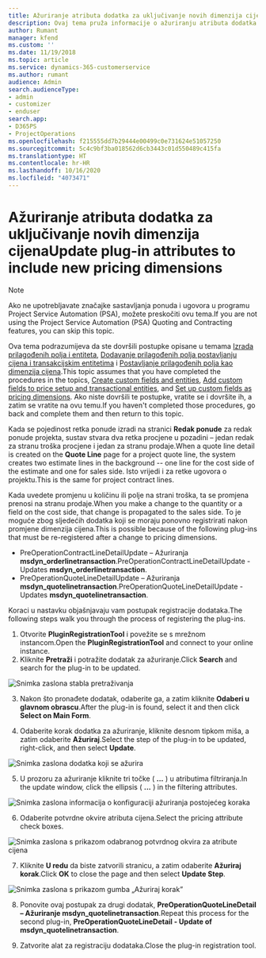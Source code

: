 ```yaml
---
title: Ažuriranje atributa dodatka za uključivanje novih dimenzija cijena
description: Ovaj tema pruža informacije o ažuriranju atributa dodatka za dimenzije cijena.
author: Rumant
manager: kfend
ms.custom: ''
ms.date: 11/19/2018
ms.topic: article
ms.service: dynamics-365-customerservice
ms.author: rumant
audience: Admin
search.audienceType:
- admin
- customizer
- enduser
search.app:
- D365PS
- ProjectOperations
ms.openlocfilehash: f215555dd7b29444e00499c0e731624e51057250
ms.sourcegitcommit: 5c4c9bf3ba018562d6cb3443c01d550489c415fa
ms.translationtype: HT
ms.contentlocale: hr-HR
ms.lasthandoff: 10/16/2020
ms.locfileid: "4073471"
---
```

# <a name="update-plug-in-attributes-to-include-new-pricing-dimensions"></a><span data-ttu-id="a65de-103">Ažuriranje atributa dodatka za uključivanje novih dimenzija cijena</span><span class="sxs-lookup"><span data-stu-id="a65de-103">Update plug-in attributes to include new pricing dimensions</span></span>

> [!NOTE]
> <span data-ttu-id="a65de-104">Ako ne upotrebljavate značajke sastavljanja ponuda i ugovora u programu Project Service Automation (PSA), možete preskočiti ovu tema.</span><span class="sxs-lookup"><span data-stu-id="a65de-104">If you are not using the Project Service Automation (PSA) Quoting and Contracting features, you can skip this topic.</span></span>

<span data-ttu-id="a65de-105">Ova tema podrazumijeva da ste dovršili postupke opisane u temama [Izrada prilagođenih polja i entiteta](create-custom-fields-entities.md), [Dodavanje prilagođenih polja postavljanju cijena i transakcijskim entitetima](field-references.md) i [Postavljanje prilagođenih polja kao dimenzija cijena](set-up-pricing-dimensions.md).</span><span class="sxs-lookup"><span data-stu-id="a65de-105">This topic assumes that you have completed the procedures in the topics, [Create custom fields and entities](create-custom-fields-entities.md), [Add custom fields to price setup and transactional entities](field-references.md), and [Set up custom fields as pricing dimensions](set-up-pricing-dimensions.md).</span></span> <span data-ttu-id="a65de-106">Ako niste dovršili te postupke, vratite se i dovršite ih, a zatim se vratite na ovu temu.</span><span class="sxs-lookup"><span data-stu-id="a65de-106">If you haven't completed those procedures, go back and complete them and then return to this topic.</span></span>

<span data-ttu-id="a65de-107">Kada se pojedinost retka ponude izradi na stranici **Redak ponude** za redak ponude projekta, sustav stvara dva retka procjene u pozadini – jedan redak za stranu troška procjene i jedan za stranu prodaje.</span><span class="sxs-lookup"><span data-stu-id="a65de-107">When a quote line detail is created on the **Quote Line** page for a project quote line, the system creates two estimate lines in the background -- one line for the cost side of the estimate and one for sales side.</span></span> <span data-ttu-id="a65de-108">Isto vrijedi i za retke ugovora o projektu.</span><span class="sxs-lookup"><span data-stu-id="a65de-108">This is the same  for project contract lines.</span></span>

<span data-ttu-id="a65de-109">Kada uvedete promjenu u količinu ili polje na strani troška, ta se promjena prenosi na stranu prodaje.</span><span class="sxs-lookup"><span data-stu-id="a65de-109">When you make a change to the quantity or a field on the cost side, that change is propagated to the sales side.</span></span> <span data-ttu-id="a65de-110">To je moguće zbog sljedećih dodatka koji se moraju ponovno registrirati nakon promjene dimenzija cijena.</span><span class="sxs-lookup"><span data-stu-id="a65de-110">This is possible because of the following plug-ins that must be re-registered after a change to pricing dimensions.</span></span>

- <span data-ttu-id="a65de-111">PreOperationContractLineDetailUpdate – Ažuriranja **msdyn_orderlinetransaction**.</span><span class="sxs-lookup"><span data-stu-id="a65de-111">PreOperationContractLineDetailUpdate - Updates **msdyn_orderlinetransaction**.</span></span>
- <span data-ttu-id="a65de-112">PreOperationQuoteLineDetailUpdate – Ažuriranja **msdyn_quotelinetransaction**.</span><span class="sxs-lookup"><span data-stu-id="a65de-112">PreOperationQuoteLineDetailUpdate - Updates **msdyn_quotelinetransaction**.</span></span>

<span data-ttu-id="a65de-113">Koraci u nastavku objašnjavaju vam postupak registracije dodataka.</span><span class="sxs-lookup"><span data-stu-id="a65de-113">The following steps walk you through the process of registering the plug-ins.</span></span>

1. <span data-ttu-id="a65de-114">Otvorite **PluginRegistrationTool** i povežite se s mrežnom instancom.</span><span class="sxs-lookup"><span data-stu-id="a65de-114">Open the **PluginRegistrationTool** and connect to your online instance.</span></span>
2. <span data-ttu-id="a65de-115">Kliknite **Pretraži** i potražite dodatak za ažuriranje.</span><span class="sxs-lookup"><span data-stu-id="a65de-115">Click **Search** and search for the plug-in to be updated.</span></span>

 ![Snimka zaslona stabla pretraživanja](media/PRT-1.png)

3. <span data-ttu-id="a65de-117">Nakon što pronađete dodatak, odaberite ga, a zatim kliknite **Odaberi u glavnom obrascu**.</span><span class="sxs-lookup"><span data-stu-id="a65de-117">After the plug-in is found, select it and then click **Select on Main Form**.</span></span>

4. <span data-ttu-id="a65de-118">Odaberite korak dodatka za ažuriranje, kliknite desnom tipkom miša, a zatim odaberite **Ažuriraj**.</span><span class="sxs-lookup"><span data-stu-id="a65de-118">Select the step of the plug-in to be updated, right-click, and then select **Update**.</span></span>

 ![Snimka zaslona dodatka koji se ažurira](media/PRT-2.png)
 
5. <span data-ttu-id="a65de-120">U prozoru za ažuriranje kliknite tri točke ( **...** ) u atributima filtriranja.</span><span class="sxs-lookup"><span data-stu-id="a65de-120">In the update window, click the ellipsis ( **...** ) in the filtering attributes.</span></span>

 ![Snimka zaslona informacija o konfiguraciji ažuriranja postojećeg koraka](media/PRT-3.png)
 
6. <span data-ttu-id="a65de-122">Odaberite potvrdne okvire atributa cijena.</span><span class="sxs-lookup"><span data-stu-id="a65de-122">Select the pricing attribute check boxes.</span></span>

 ![Snimka zaslona s prikazom odabranog potvrdnog okvira za atribute cijena](media/PRT-4.png)

7. <span data-ttu-id="a65de-124">Kliknite **U redu** da biste zatvorili stranicu, a zatim odaberite **Ažuriraj korak**.</span><span class="sxs-lookup"><span data-stu-id="a65de-124">Click **OK** to close the page and then select **Update Step**.</span></span>

 ![Snimka zaslona s prikazom gumba „Ažuriraj korak”](media/PRT-5.png)
 
8. <span data-ttu-id="a65de-126">Ponovite ovaj postupak za drugi dodatak, **PreOperationQuoteLineDetail – Ažuriranje msdyn_quotelinetransaction**.</span><span class="sxs-lookup"><span data-stu-id="a65de-126">Repeat this process for the second plug-in, **PreOperationQuoteLineDetail - Update of msdyn_quotelinetransaction**.</span></span>

9. <span data-ttu-id="a65de-127">Zatvorite alat za registraciju dodataka.</span><span class="sxs-lookup"><span data-stu-id="a65de-127">Close the plug-in registration tool.</span></span>

